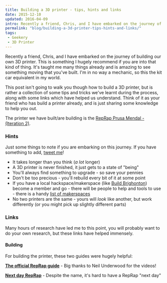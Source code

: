 ```yaml
---
title: Building a 3D printer - tips, hints and links
date: 2015-12-10
updated: 2016-04-09
intro: Recently a friend, Chris, and I have embarked on the journey of building our own 3D printer. This is something I hugely recommend if you are into that kind of thing. It's taught me many things already and is amazing to see something moving that you've built.
permalink: "blog/building-a-3d-printer-tips-hints-and-links/"
tags:
 - Geekery
 - 3D Printer
---
```


Recently a friend, Chris, and I have embarked on the journey of building our own 3D printer. This is something I hugely recommend if you are into that kind of thing. It's taught me many things already and is amazing to see something moving that you've built. I'm in no way a mechanic, so this the kit car equivalent in my world.

This post isn't going to walk you though how to build a 3D printer, but is rather a collection of some tips and tricks we've learnt during the process, along with some links which have helped us understand. Think of it as your friend who has build a printer already, and is just sharing some knowledge to help you out.

The printer we have built/are building is the [RepRap Prusa Mendal - (Iteration 2)](http://reprap.org/wiki/Prusa_Mendel_(iteration_2)).

### Hints

Just some things to note if you are embarking on this journey. If you have something to add, [tweet me](http://www.twitter.com/mikestreety)!

- It takes longer than you think (_a lot_ longer)
- A 3D printer is never finished, it just gets to a state of "being"
- You'll always find something to upgrade - so save your pennies
- Don't be too precious - you'll rebuild every bit of it at some point
- If you have a local hackspace/makerspace (like [Build Brighonton](http://www.buildbrighton.com/)) become a member and go - there will be people to help and tools to use - there is a handy [list of makerspaces](http://www.hackspace.org.uk/wiki/Main_Page)
- No two printers are the same - yours will _look_ like another, but work differently (or you might pick up slightly different parts)

### Links

Many hours of research have led me to this point, you will probably want to do your own research, but these links have helped immensely.

#### Building

For building the printer, these two guides were hugely helpful:

**[The official RepRap guide](http://reprap.org/wiki/Prusa_Mendel_Assembly_(iteration_2))** - Big thanks to Neil Underwood for the videos!

**[Next day RepRap](http://www.nextdayreprap.co.uk/prusa-mendel-build-manual-contents/)** - Despite the name, it's hard to have a RepRap "next day"
